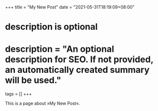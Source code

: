 +++
title = "My New Post"
date = "2021-05-31T18:19:09+08:00"

#
# description is optional
#
# description = "An optional description for SEO. If not provided, an automatically created summary will be used."

tags = []
+++

This is a page about »My New Post«.
